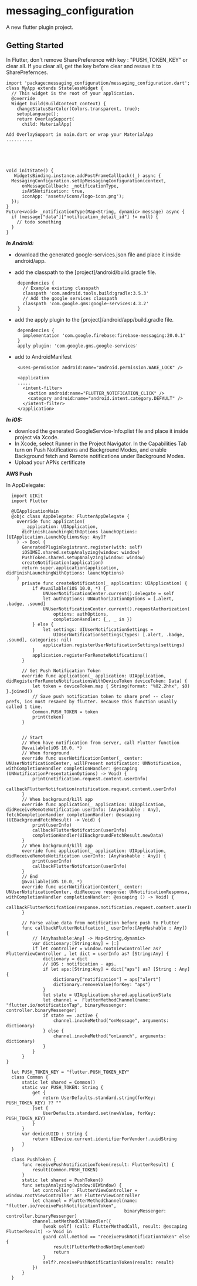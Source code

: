 # messaging_configuration

A new flutter plugin project.

## Getting Started

In Flutter, don't remove SharePreference with key : "PUSH_TOKEN_KEY" or clear all. If you clear all, get the key before clear and resave it to SharePrefernces.


    import 'package:messaging_configuration/messaging_configuration.dart';
    class MyApp extends StatelessWidget {
      // This widget is the root of your application.
      @override
      Widget build(BuildContext context) {
        changeStatusBarColor(Colors.transparent, true);
        setupLanguage();
        return OverlaySupport(
          child: MaterialApp(
          
    Add OverlaySupport in main.dart or wrap your MaterialApp 
    ..........
    
    
    
    
    
    void initState() {
       WidgetsBinding.instance.addPostFrameCallback((_) async {
      MessagingConfiguration.setUpMessagingConfiguration(context,
          onMessageCallback: _notificationType,
          isAWSNotification: true,
          iconApp: 'assets/icons/logo-icon.png');
      });
    }
    Future<void> _notificationType(Map<String, dynamic> message) async {
      if (message["data"]["notification_detail_id"] != null) {
        // todo something
      }
    }
    

***In Android:***

   - download the generated google-services.json file and place it inside android/app.
   - add the classpath to the [project]/android/build.gradle file.
    
          dependencies {
            // Example existing classpath
            classpath 'com.android.tools.build:gradle:3.5.3'
            // Add the google services classpath
            classpath 'com.google.gms:google-services:4.3.2'
          }
   - add the apply plugin to the [project]/android/app/build.gradle file.
   
          dependencies {
            implementation 'com.google.firebase:firebase-messaging:20.0.1'
          }
          apply plugin: 'com.google.gms.google-services'
          
   - add to AndroidManifest
          
          <uses-permission android:name="android.permission.WAKE_LOCK" />
       
          <application
          .....
            <intent-filter>
              <action android:name="FLUTTER_NOTIFICATION_CLICK" />
              <category android:name="android.intent.category.DEFAULT" />
            </intent-filter>
          </application>
          

***In iOS:***

  - download the generated GoogleService-Info.plist file and place it inside project via Xcode.
  - In Xcode, select Runner in the Project Navigator. In the Capabilities Tab turn on Push Notifications and Background Modes, and enable Background fetch and Remote notifications under Background Modes.
  - Upload your APNs certificate
  
 ******AWS Push******
 
 In AppDelegate: 
 
      import UIKit
      import Flutter

      @UIApplicationMain
      @objc class AppDelegate: FlutterAppDelegate {
        override func application(
          _ application: UIApplication,
          didFinishLaunchingWithOptions launchOptions: [UIApplication.LaunchOptionsKey: Any]?
        ) -> Bool {
          GeneratedPluginRegistrant.register(with: self)
          iOSIMEI.shared.setupAnalyzing(window: window)
          PushToken.shared.setupAnalyzing(window: window)
          createNotification(application)
          return super.application(application, didFinishLaunchingWithOptions: launchOptions)
        }
          private func createNotification(_ application: UIApplication) {
              if #available(iOS 10.0, *) {
                  UNUserNotificationCenter.current().delegate = self
                  let authOptions: UNAuthorizationOptions = [.alert, .badge, .sound]
                  UNUserNotificationCenter.current().requestAuthorization(
                      options: authOptions,
                      completionHandler: {_, _ in })
              } else {
                  let settings: UIUserNotificationSettings =
                      UIUserNotificationSettings(types: [.alert, .badge, .sound], categories: nil)
                  application.registerUserNotificationSettings(settings)
              }
              application.registerForRemoteNotifications()
          }

          // Get Push Notification Token
          override func application(_ application: UIApplication, didRegisterForRemoteNotificationsWithDeviceToken deviceToken: Data) {
              let token = deviceToken.map { String(format: "%02.2hhx", $0) }.joined()
              // Save push notification token to share pref -- clear prefs, ios must resaved by flutter. Because this function usually called 1 time.
              Common.PUSH_TOKEN = token
              print(token)
          }


          // Start
          // When have notification from server, call Flutter function
          @available(iOS 10.0, *)
          // When foreground
          override func userNotificationCenter(_ center: UNUserNotificationCenter, willPresent notification: UNNotification, withCompletionHandler completionHandler: @escaping (UNNotificationPresentationOptions) -> Void) {
              print(notification.request.content.userInfo)
              callbackFlutterNotifcation(notification.request.content.userInfo)
          }
          // When background/kill app
          override func application(_ application: UIApplication, didReceiveRemoteNotification userInfo: [AnyHashable : Any], fetchCompletionHandler completionHandler: @escaping (UIBackgroundFetchResult) -> Void) {
              print(userInfo)
              callbackFlutterNotifcation(userInfo)
              completionHandler(UIBackgroundFetchResult.newData)
          }
          // When background/kill app
          override func application(_ application: UIApplication, didReceiveRemoteNotification userInfo: [AnyHashable : Any]) {
              print(userInfo)
              callbackFlutterNotifcation(userInfo)
          }
          // End
          @available(iOS 10.0, *)
          override func userNotificationCenter(_ center: UNUserNotificationCenter, didReceive response: UNNotificationResponse, withCompletionHandler completionHandler: @escaping () -> Void) {
              callbackFlutterNotifcation(response.notification.request.content.userInfo)
          }

          // Parse value data from notification before push to Flutter
          func callbackFlutterNotifcation(_ userInfo:[AnyHashable : Any]) {
              // [Anyhashable:Any] -> Map<String,dynamic>
              var dictionary:[String:Any] = [:]
              if let controller = window.rootViewController as? FlutterViewController , let dict = userInfo as? [String:Any] {
                  dictionary = dict
                  // iOS : notification - aps.
                  if let aps:[String:Any] = dict["aps"] as? [String : Any] {
                      dictionary["notification"] = aps["alert"]
                      dictionary.removeValue(forKey: "aps")
                  }
                  let state = UIApplication.shared.applicationState
                  let channel =  FlutterMethodChannel(name: "flutter.io/notificationTap", binaryMessenger: controller.binaryMessenger)
                  if state == .active {
                      channel.invokeMethod("onMessage", arguments: dictionary)
                  } else {
                      channel.invokeMethod("onLaunch", arguments: dictionary)
                  }
              }
          }
    }
   
      let PUSH_TOKEN_KEY = "flutter.PUSH_TOKEN_KEY"
      class Common {
          static let shared = Common()
          static var PUSH_TOKEN: String {
              get {
                  return UserDefaults.standard.string(forKey: PUSH_TOKEN_KEY) ?? ""
              }set {
                  UserDefaults.standard.set(newValue, forKey: PUSH_TOKEN_KEY)
              }
          }
          var deviceUIID : String {
              return UIDevice.current.identifierForVendor!.uuidString
          }
      }

      class PushToken {
          func receivePushNotificationToken(result: FlutterResult) {
              result(Common.PUSH_TOKEN)
          }
          static let shared = PushToken()
          func setupAnalyzing(window:UIWindow) {
              let controller : FlutterViewController = window.rootViewController as! FlutterViewController
              let channel = FlutterMethodChannel(name: "flutter.io/receivePushNotificationToken",
                                                 binaryMessenger: controller.binaryMessenger)
              channel.setMethodCallHandler({
                  [weak self] (call: FlutterMethodCall, result: @escaping FlutterResult) -> Void in
                  guard call.method == "receivePushNotificationToken" else {
                      result(FlutterMethodNotImplemented)
                      return
                  }
                  self?.receivePushNotificationToken(result: result)
              })
          }
      }

    
